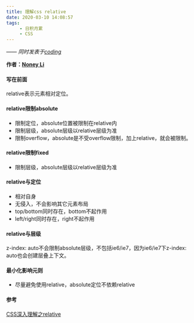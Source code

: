 ```yaml
---
title: 理解css relative
date: 2020-03-10 14:08:57
tags:
     - 日积月累
     - CSS
---
```


[Noney Li]: https://github.com/noney/ "noneyli"

*—— 同时发表于[coding](http://0kv30q.coding-pages.com/)*

__作者：[Noney Li]__

#### 写在前面

relative表示元素相对定位。

#### relative限制absolute

- 限制定位，absolute位置被限制在relative内
- 限制层级，absolute层级以relative层级为准
- 限制overflow，absolute是不受overflow限制，加上relative，就会被限制。

#### relative限制fixed

- 限制层级，absolute层级以relative层级为准

<!-- more -->

#### relative与定位

- 相对自身
- 无侵入，不会影响其它元素布局
- top/bottom同时存在，bottom不起作用
- left/right同时存在，right不起作用

#### relative与层级

z-index: auto不会限制absolute层级，不包括ie6/ie7，因为ie6/ie7下z-index: auto也会创建层叠上下文。

#### 最小化影响元则

- 尽量避免使用relative，absolute定位不依赖relative

#### 参考

[CSS深入理解之relative](https://www.imooc.com/learn/565)

